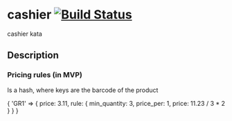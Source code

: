 # cashier [![Build Status](https://travis-ci.com/argami/cashier.svg?branch=main)](https://travis-ci.com/argami/cashier)
cashier kata

## Description

### Pricing rules (in MVP)

Is a hash, where keys are the barcode of the product

{ 'GR1' => { 
    price: 3.11,
    rule: { min_quantity: 3, price_per: 1, price: 11.23 / 3 * 2 } } }